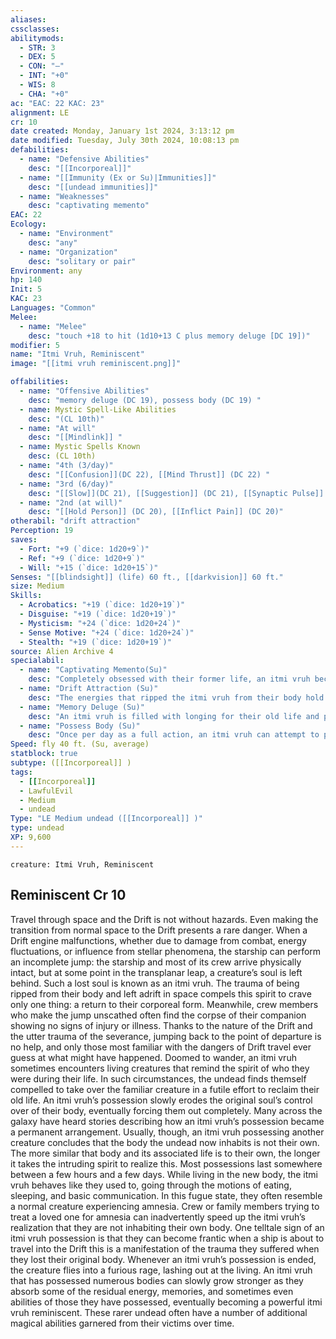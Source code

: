 ```yaml
---
aliases: 
cssclasses:
abilitymods:
  - STR: 3
  - DEX: 5
  - CON: "—"
  - INT: "+0"
  - WIS: 8
  - CHA: "+0"
ac: "EAC: 22 KAC: 23"
alignment: LE
cr: 10
date created: Monday, January 1st 2024, 3:13:12 pm
date modified: Tuesday, July 30th 2024, 10:08:13 pm
defabilities:
  - name: "Defensive Abilities"
    desc: "[[Incorporeal]]"
  - name: "[[Immunity (Ex or Su)|Immunities]]"
    desc: "[[undead immunities]]"
  - name: "Weaknesses"
    desc: "captivating memento"
EAC: 22
Ecology:
  - name: "Environment"
    desc: "any"
  - name: "Organization"
    desc: "solitary or pair"
Environment: any
hp: 140
Init: 5
KAC: 23
Languages: "Common"
Melee:
  - name: "Melee"
    desc: "touch +18 to hit (1d10+13 C plus memory deluge [DC 19])"
modifier: 5
name: "Itmi Vruh, Reminiscent"
image: "[[itmi vruh reminiscent.png]]"

offabilities:
  - name: "Offensive Abilities"
    desc: "memory deluge (DC 19), possess body (DC 19) "
  - name: Mystic Spell-Like Abilities 
    desc: "(CL 10th)"
  - name: "At will"
    desc: "[[Mindlink]] "
  - name: Mystic Spells Known 
    desc: (CL 10th)
  - name: "4th (3/day)"
    desc: "[[Confusion]](DC 22), [[Mind Thrust]] (DC 22) "
  - name: "3rd (6/day)"
    desc: "[[Slow]](DC 21), [[Suggestion]] (DC 21), [[Synaptic Pulse]] (DC 21), [[Tongues]] "
  - name: "2nd (at will)"
    desc: "[[Hold Person]] (DC 20), [[Inflict Pain]] (DC 20)"
otherabil: "drift attraction"
Perception: 19
saves:
  - Fort: "+9 (`dice: 1d20+9`)"
  - Ref: "+9 (`dice: 1d20+9`)"
  - Will: "+15 (`dice: 1d20+15`)"
Senses: "[[blindsight]] (life) 60 ft., [[darkvision]] 60 ft."
size: Medium
Skills:
  - Acrobatics: "+19 (`dice: 1d20+19`)"
  - Disguise: "+19 (`dice: 1d20+19`)"
  - Mysticism: "+24 (`dice: 1d20+24`)"
  - Sense Motive: "+24 (`dice: 1d20+24`)"
  - Stealth: "+19 (`dice: 1d20+19`)"
source: Alien Archive 4 
specialabil:
  - name: "Captivating Memento(Su)"
    desc: "Completely obsessed with their former life, an itmi vruh becomes fascinated with any object (or reasonable facsimile) that had a special meaning to them while alive, at the GM’s discretion. This fascination lasts as long as the itmi vruh can see the object or the fascination ends normally, whichever comes first, up to a maximum of 24 hours. Once the effect ends, the itmi vruh is immune to fascination by such objects for 24 hours."
  - name: "Drift Attraction (Su)"
    desc: "The energies that ripped the itmi vruh from their body hold a strange attraction to the creature, drawing them in like a moth to flame. If a ship exits the Drift into a solar system with an itmi vruh, the itmi vruh can fly toward the ship at incredible speeds, arriving at the ship in 2d20 hours."
  - name: "Memory Deluge (Su)"
    desc: "An itmi vruh is filled with longing for their old life and projects the few memories they still retain, overwhelming many who encounter them. A creature that touches or is hit by the itmi vruh must succeed at a Will saving throw or take 1d3 Wisdom damage."
  - name: "Possess Body (Su)"
    desc: "Once per day as a full action, an itmi vruh can attempt to possess the body of an adjacent living creature. The targeted creature must attempt a Will saving throw or be possessed; this functions as dominate person (caster level = the itmi vruh’s CR + its Charisma bonus). The itmi vruh does not need to know a common language to direct their victim. The itmi vruh is fully subsumed into the target’s body and can perform only mental actions, but they are immune to damage until they leave (either voluntarily, when forced out by magic, or when the host falls unconscious). Leaving a possessed creature voluntarily is a move action. A creature that successfully saves is immune to that same itmi vruh’s possess body ability for 24 hours. This is a mind-affecting compulsion effect."
Speed: fly 40 ft. (Su, average)
statblock: true
subtype: ([[Incorporeal]] )
tags:
  - [[Incorporeal]]
  - LawfulEvil
  - Medium
  - undead
Type: "LE Medium undead ([[Incorporeal]] )"
type: undead
XP: 9,600
---
```


```statblock
creature: Itmi Vruh, Reminiscent
```

## Reminiscent Cr 10

Travel through space and the Drift is not without hazards. Even making the transition from normal space to the Drift presents a rare danger. When a Drift engine malfunctions, whether due to damage from combat, energy fluctuations, or influence from stellar phenomena, the starship can perform an incomplete jump: the starship and most of its crew arrive physically intact, but at some point in the transplanar leap, a creature’s soul is left behind. Such a lost soul is known as an itmi vruh. The trauma of being ripped from their body and left adrift in space compels this spirit to crave only one thing: a return to their corporeal form. Meanwhile, crew members who make the jump unscathed often find the corpse of their companion showing no signs of injury or illness. Thanks to the nature of the Drift and the utter trauma of the severance, jumping back to the point of departure is no help, and only those most familiar with the dangers of Drift travel ever guess at what might have happened.
Doomed to wander, an itmi vruh sometimes encounters living creatures that remind the spirit of who they were during their life. In such circumstances, the undead finds themself compelled to take over the familiar creature in a futile effort to reclaim their old life. An itmi vruh’s possession slowly erodes the original soul’s control over of their body, eventually forcing them out completely. Many across the galaxy have heard stories describing how an itmi vruh’s possession became a permanent arrangement.
Usually, though, an itmi vruh possessing another creature concludes that the body the undead now inhabits is not their own. The more similar that body and its associated life is to their own, the longer it takes the intruding spirit to realize this. Most possessions last somewhere between a few hours and a few days. While living in the new body, the itmi vruh behaves like they used to, going through the motions of eating, sleeping, and basic communication. In this fugue state, they often resemble a normal creature experiencing amnesia. Crew or family members trying to treat a loved one for amnesia can inadvertently speed up the itmi vruh’s realization that they are not inhabiting their own body. One telltale sign of an itmi vruh possession is that they can become frantic when a ship is about to travel into the Drift
this is a manifestation of the trauma they suffered when they lost their original body. Whenever an itmi vruh’s possession is ended, the creature flies into a furious rage, lashing out at the living.
An itmi vruh that has possessed numerous bodies can slowly grow stronger as they absorb some of the residual energy, memories, and sometimes even abilities of those they have possessed, eventually becoming a powerful itmi vruh reminiscent. These rarer undead often have a number of additional magical abilities garnered from their victims over time.
